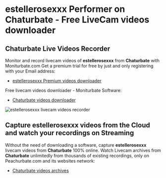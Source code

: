 # estellerosexxx Performer on Chaturbate - Free LiveCam videos downloader

## Chaturbate Live Videos Recorder

Monitor and record livecam videos of **estellerosexxx** from **Chaturbate** with Moniturbate.com
Get a premium trial for free by just and only registering with your Email address:
* [estellerosexxx Premium videos downloader](https://moniturbate.com/request-demo-licence-key.html)

Free livecam videos downloader - Moniturbate Software:
* [Chaturbate videos downloader](https://moniturbate.com/moniturbate-download-software.html)

![estellerosexxx livecam videos recorder](https://peachurnet.com/templates/moniturbate-software.png)


## Capture estellerosexxx videos from the Cloud and watch your recordings on Streaming

Without the need of downloading a software, capture **estellerosexxx** livecam videos from **Chaturbate** 100% online.
Watch Livecam archives from **Chaturbate** unlimitedly from thousands of existing recordings, only on Peachurbate.com and its websites network:
* [Chaturbate videos archives](https://peachurnet.com/)